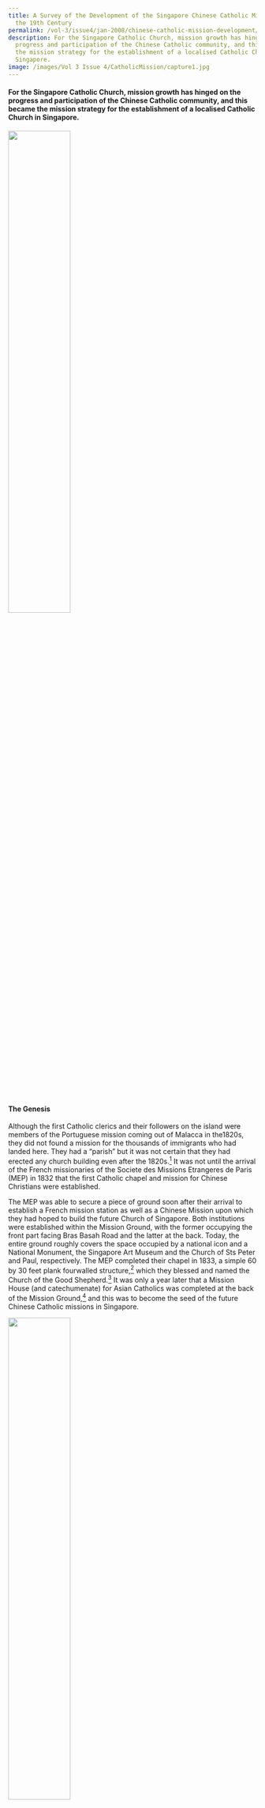 ```yaml
---
title: A Survey of the Development of the Singapore Chinese Catholic Mission in
  the 19th Century
permalink: /vol-3/issue4/jan-2008/chinese-catholic-mission-development/
description: For the Singapore Catholic Church, mission growth has hinged on the
  progress and participation of the Chinese Catholic community, and this became
  the mission strategy for the establishment of a localised Catholic Church in
  Singapore.
image: /images/Vol 3 Issue 4/CatholicMission/capture1.jpg
---
```

#### For the Singapore Catholic Church, mission growth has hinged on the progress and participation of the Chinese Catholic community, and this became the mission strategy for the establishment of a localised Catholic Church in Singapore.

<img src="/images/Vol%203%20Issue%204/CatholicMission/capture1.jpg" style="width:50%;">


#### **The Genesis**

Although the first Catholic clerics and their followers on the island were members of the Portuguese mission coming out of Malacca in the1820s, they did not found a mission for the thousands of immigrants who had landed here. They had a “parish” but it was not certain that they had erected any church building even after the 1820s.[^1] It was not until the arrival of the French missionaries of the Societe des Missions Etrangeres de Paris (MEP) in 1832 that the first Catholic chapel and mission for Chinese Christians were established.

The MEP was able to secure a piece of ground soon after their arrival to establish a French mission station as well as a Chinese Mission upon which they had hoped to build the future Church of Singapore. Both institutions were established within the Mission Ground, with the former occupying the front part facing Bras Basah Road and the latter at the back. Today, the entire ground roughly covers the space occupied by a national icon and a National Monument, the Singapore Art Museum and the Church of Sts Peter and Paul, respectively. The MEP completed their chapel in 1833, a simple 60 by 30 feet plank fourwalled structure,[^2] which they blessed and named the Church of the Good Shepherd.[^3] It was only a year later that a Mission House (and catechumenate) for Asian Catholics was completed at the back of the Mission Ground,[^4] and this was to 
become the seed of the future Chinese Catholic missions in Singapore.

<img src="/images/Vol%203%20Issue%204/CatholicMission/town%20mission.jpg" style="width:50%;">
 <div style="background-color: white;">The Original Town Mission Ground in 1910</div>

#### **The First Chinese Christians and The French Mission**

Many of the early immigrants who came seeking their fortunes originated from Siam, Penang, Malacca and the Riau Islands. They were closely followed by their brethrens from China, particularly from Chao Chou in Kwangtung. Many of them were Teochew and Hakka speaking migrants who laboured in the jungles of Singapore as well as in the dockyards along the coasts. It is among these migrants that the first resident MEP priest, Fr Etienne Albrand, assisted by a Chinese catechist from China, had found his first Chinese converts. His catechist had also come to Southeast Asia in search of a fortune. Having found the faith in Penang, he ventured from Borneo to Batavia and back to China to spread the “Good News”, before returning to these parts to serve with Fr Albrand.[^5] 

Both Fr Albrand and his catechist spent the day going about town preaching the Christian faith to the people along the streets, and some eventually turned up at the Mission Ground for instruction.[^6] Every evening, from 8pm to 10pm, the Chinese catechist would instruct potential converts, most of them Teochews, in Fr Albrand’s house.[^7] The French missionary at that time had yet to learn any of the Chinese dialects so he worked mainly among the Malays while this catechist taught the Chinese. Sometimes, to reward his new “students”, Fr Albrand would offer them tobacco and tea.[^8] By September 1833, he had already a hundred Chinese converts (and Fr Albrand only arrived in May that year).

The Mission’s modest success was however, not without difficulties. The converts as well as the ones preaching conversion were constantly in “danger”. The French missionary and his catechist were shadowed by members of the local Chinese secret society on a daily basis. They had hoped to deter their fellow Chinese from listening to these evangelists. They called Fr Albrand, “the Head of the Devil”, and they threatened to cut the pigtails and tear the clothes off whoever dared to convert.[^9] Protestant missionaries had also attempted to obstruct the work of the French Mission by “visiting” the class taught by the Chinese catechists.[^10] 

It is probable that without the aid of his Chinese catechist, Fr Albrand might not have succeeded in founding his Chinese Mission. The MEP had trained generations of Chinese catechists to assist their missionaries in Asia. The case of the Singapore MEP venture underscores the wisdom of this mission strategy.[^11] The MEP had maintained a seminary, College General, outside of China since the 17th century.[^12] Originally established in Ayuthia, this seminary was relocated all over Siam till it found a permanent site at Penang in the first decade of the 19th century. Fr Albrand’s catechist, who was also a Chinese physician, had received his training here. It was also this catechist who taught Fr Albrand Teochew, the dialect of many of his converts. In 1834, with the assistance of this catechist, Fr Albrand was also able to convert 30 Chinese in the Riau islands.[^13] 

The MEP found it easier to convert the Chinese when they were overseas than in China. The missionaries had reported that in the Nanyang, detached from their traditional socio-political network, the Chinese had less fear of reprisal from the Chinese authorities or the objection from within their own home communities.[^14]  However, it was not simply because conditions overseas were more ideal, it was also partly because the Missions remained socially relevant to the overseas Chinese. Fr Albrand wrote in 1833 that he had to constantly help his catechumens who faced injustices. He would go to their aid and “protect them like the government”.[^15] And when conversion meant that they would be rejected by their own Chinese community, the Church offered an alternative community from which they could seek aid and security, just as the missions in China had done.[^16] In Singapore, the Chinese Catholic community had evolved outside the framework of the immigrant Chinese social order, where the Chinese secret societies had become the de facto government. In this scheme of things, the Chinese Mission, it seemed, had functioned as an imperium in imperio, while it was at the same time, part of a larger Chinese community that transcended political boundaries.

#### **The Expansion Of The Chinese Mission in Town and Beyond**

In 1839, the Chinese Mission received its first Chinese priest from China, Fr John Tchu. Like Fr Albrand’s catechist, Fr John Tchu was also a respectable Mandarin. Fr Tchu was sent by a French missionary in his youth to the College General in Penang for his studies where he was to be trained as a catechist. Having exercised this ministry first in Penang, then in Siam, he was ordained a priest in Bangkok by Mgr. Courvezy in 1838 a physician.[^17] Born in Canton of a Mandarin, and posted to Singapore in the following year where he served as a priest to the Chinese Mission till he died on 13 July 1848. It was acknowledged, after Fr Tchu’s death in 1848, that his work with the Chinese Christians had had a great impact on the Chinese Mission in Singapore.[^18] From 1840 to 1848, with the conversion of a great number of Chinese, the Church doubled in size.[^19] 

The Mission had grown so large in the 1840s that it became necessary to build a larger place of worship for the Catholics of Singapore. This new Church of the Good Shepherd was completed in 1846–47 across the road from the old Mission ground. All Catholics of the French Mission from thence worshipped there, though the Chinese Christians continued their activities on the old Mission ground. The old chapel was then turned into a school for the Mission. In that same year, the Chinese Christians raised the funds to erect their own house of instruction on the old grounds.[^20]

While the Chinese Mission in town grew in number, the French Mission commenced their mission in the jungles of Singapore in 1846. They started a mission outpost at Kranji for the many Teochew Catholic converts who had gone into the interior to grow gambier and pepper. This chapel was dedicated to St Joseph. In 1852, they shifted this station to Bukit Timah where it still stands today. A year later, another Chinese station was started at Serangoon for the Chinese Catholics of Kranji and town who had migrated there in the 1840s.[^21] The French Missionaries christened this outpost, the St Mary’s Church, and it was later renamed the Church of the Nativity of the Blessed Virgin Mary.

These Chinese outstations were placed under the jurisdiction of the head of the Chinese Mission. The Catholics of these outstations themselves kept their close links with the Church. In fact, many of these Christians had turned to Fr John Tchu to arbitrate in their affairs. On major feast days, the Catholics of the outstations would also join their brethrens for celebrations, often ending with a Chinese dinner on the Mission grounds.[^22] The close link between the town and jungle missions cannot be more underscored than during moments of crisis. In 1849, when the secret society ran amok in the interior of the island, attacking Catholics, the converts of the outstations, numbering in hundreds, took refuge with their Chinese brethren.[^23] In 1851, when a bigger and bloodier attack took place, it was speculated that 500 Chinese converts were massacred across the island.[^24] Once again, the survivors had to seek refuge with their brethren in Town where the Chinese Mission had a house for the sick next to their catechumenate.

The Chinese Mission in the jungle ultimately survived and continued to grow, albeit at a slower pace in the following decades. In early February 1853, the MEP erected a small chapel at the end of Serangoon Road that cost $800.[^25] This mission station was, however, too small at this time to require a permanent missionary to be stationed there. Hence, the MEP missionary to the outpost’s missionary was stationed in town from where he visited the Serangoon Catholics.[^26] By 1859, although there were in all only 140 Chinese Catholics at this station,[^27] it was constituted by an increasing number of Chinese Catholic families. Fr Beurel, the head of the Singapore Mission then, had made a request to the government in 1857 for a grant to a piece of land near the Serangoon chapel where he could settle these newly arrived Catholic families who could grow vegetables there.[^28] Although only 34 acres of the 114 acres of land requested was granted in 1858,[^29] it was more than sufficient to plant a new Christian enclave at the far end of the island.

<img src="/images/Vol%203%20Issue%204/CatholicMission/mission%20grounds.jpg" style="width:50%;">
 <div style="background-color: white;">The Mission Grounds in the 1850s after the arrival of the Brothers</div>

#### **The First Chinese Catholic Church**

When the Christian Brothers of St John Baptist de la Salle arrived to found a Christian school for the boys of Singapore in 1852, the old chapel was given to the Brothers who then established St Joseph’s Institution. Next to this new school (the old chapel), the Chinese Mission maintained a Chinese school for boys which had a branch for the Indians. The boys of the Chinese school were instructed by a teacher from China. At this point, the Chinese Mission shared the front part of the old Mission Ground with the Brothers. However, by the early 1860s, when the enrolment at the Brothers’ school had grown so large that a new school building was needed, it became necessary for “spaces” to be more defined. At this time, the Chinese Catholic community had also grown enormously. It was then decided to divide the Mission grounds permanently with St Joseph’s Institution (the Brothers’ School) occupying the portion fronting Bras Basah Road. The Chinese school was then transferred to Kranji.[^30] This separation in effect paved the way for the Chinese Christian community to finally erect a place of worship of their own, the Church of Sts Peter and Paul.

The missionary given the colossal task of building the Church of Sts Peter and Paul was Fr Pierre Paris. Fundraising was difficult as most of the Chinese Christians were poor. But fortunately, amongst them was a wealthy and influential Chinese Christian, Pedro Tan No Keah,[^31] who managed to raise the necessary funds. The church was completed in 1870 on the site of the original Chinese Mission. It was from Sts Peter and Paul that Fr Pierre Paris continued to plant the seeds of the future Chinese Catholic (and Tamil) churches of Singapore. Every Sunday morning, he walked the length of Serangoon Road to say mass for his flock there (Nativity Church) before returning to Sts Peter and Paul to hold service for the Tamils at 11am. After that, he held mass at the jail before returning to his parish at 2pm in the afternoon to conduct catechism for the Chinese children. Then, at 3pm, he had Vespers in the parish. On Mondays and Wednesdays, he dealt with the temporal affairs of his Chinese in town. On Tuesdays, he visited the Chinese in the jungles. On Thursdays, he taught the catechumens at Serangoon who used to travel long distances to him. The last two days of the week were given to confession and other works.[^32]

Fr Paris was also the first missionary in the Mission who spoke Tamil, a language which he picked up from Malacca. Thus, with him, the seed for an Indian Mission was also planted. For them, he started a school, the St Francis Malabar School, which was located along Waterloo Street.

By the time of his death, there was already a small Indian congregation in the making. They too worshipped in the Church of Sts Peter and Paul together with the Chinese.

#### **Planting Other Chinese Catholic Communities**

While the European and Eurasian Catholics of the settlement had remained “pastoral” and based mainly within the town churches of St Joseph’s (Portuguese Mission) and Church of the Good Shepherd (MEP), church growth was characterised by the growth of the Chinese Mission communities. Towards the mid-1850s, the planted Chinese Catholic communities of Singapore had already begun to impact the establishment of other Chinese Catholic communities in the region in a profound manner. The first instance of the Mission’s extension into Peninsular Malaya was in 1853, when Chinese Catholic families from the island were transplanted to Malacca to form the nucleus of an agricultural community that was calculated to attract the Chinese there to convert.[^33] In the 1860s, as the Mission at Bukit Timah was making inroads north of the island to Boo Koo Kangkar (Kranji), Catholic families from Serangoon had begun re-migrating to Johore where they found new economic opportunities planting gambier and pepper. By February 1861, the MEP decided that they should establish a Mission station for these Chinese Catholic re-migrants.[^34] In July 1861, the Mission secured a grant from the Temenggong of Johore for a piece of land to start their station, and this led Fr Paris to begin his visits to the Chinese Christians there. However, nothing resulted from this evangelical endeavor.[^35]

The more significant mission foray into Johore was actually achieved by Fr Augustine Perie from his stations at Bukit Timah and Boo Koo Kangkar where Chinese Catholics were beginning to migrate to Johore as well. St Mary’s Chapel, a chapel erected by Fr Perie at Kranji, had prospered for a while before an “accidental” fire razed it in early 1863. Fr Perie suspected that the Chinese Secret socities were behind it.[^36] Coupled with this destruction and the general economic difficulties in the district, many Catholic families had begun to re-migrate to Java and Johore.[^37] Fr Perie knew that in Johore, without a missionary, his Chinese converts would eventually give up Christianity. Hence, he made preparations to found an agricultural colony in Johore for the Christians.

Fr Perie’s goal was to transplant a portion of his Catholic community from Bukit Timah and Boo Koo Kangkar to this new agricultural colony to establish another Catholic enclave up north. A piece of land at Pontian Kitsil, on the western side of Johore, was granted by the Maharajah of Johore in mid-1863. Fr Perie then set out with a few of his Chinese Christians on 18 August 1863 to survey the jungle plains of Pontian Kitsil for land clearance.[^38] In all, 32 Chinese Christians set up plantations on both sides of the Pontian River, which ran down the middle of Pontian Kitsil. At the heart of this plain, Fr Perie established his Mission station with a vegetable garden, school and a house-chapel that he dedicated to St Francis Xavier.[^39] In the agreement with the Maharajah, the land was granted to Fr Perie on the condition that he assumed the position of the *kangchu*, the headman or master of the river. A regular *kangchu* was responsible for the law and order of his district as well as the monopoly rights over trading, spirits, gambling and supply of opium. Fr Perie, however, forbade gambling and opium in his colony, and this turned many potential non-Christian Chinese settlers away.[^40]

There were high hopes for this colony but the marshy terrain had made life extremely difficult, and that further deterred other potential settlers. In 1864, a great fear arose among the Christians of Singapore and Johore that the secret society was about to launch an all out attack against the Church. The fear of an impending attack, and the spectre of another “Bloody 1851”, eventually led most of the Singapore Christian migrants to Pontian to abandon their plantations, leaving only 15 Chinese planters.[^41] Discouraged, Fr Perie moved further inland in 1865 to work among the indigenous aborigines there. The Pontian station however, continued with missionaries from Bukit Timah visiting it intermittently. The register for St Francis Xavier’s Chapel, from 1864 to 1873, is still kept in the archives of St Joseph’s Church, Bukit Timah. On record, from those years, there were 22 infant baptisms, 85 adult conversions, 11 marriages and 30 burials.[^42]

By the 1870s, numerous Chinese Catholic enclaves had already been established in the northern part of the island and beyond. Located far apart and in very different environs, they remained similarly constituted. The Chinese Missions at Bukit Timah, Serangoon and in town had their own attached schools, hospitals (infirmaries) and cemeteries,[^43] making them self-contained communities within their own districts. Given the historical ties with the Singapore Church, the Chinese Christians of Pontian and those in other parts of Johore, had always kept their links with their “mother” Church in Singapore by making annual pilgrimages to St Joseph’s, Bukit Timah, on all major feast days.[^44] 

In 1881, the main mission initiative to Johore shifted from Bukit Timah to the Serangoon Mission, following Fr Laurent Saleilles’ reassignment there. When Fr Laurent Saleilles arrived in 1877, he was first posted to Bukit Timah from where he visited Pontian several times a year.[^45] In time, he included on his itinerary other parts of Johore where he initially found 36 Chinese Christians who had migrated from Singapore, scattered all over. From January 1881, after Fr Saleilles was posted to Serangoon, he concentrated his efforts at Johore Bahru. Pontian then, had become too far from where he was stationed. Fr Saleilles had initially gathered his first converts at his rented residence at Johore Bahru, and by early 1882, he had already converted 63 Chinese.[^46] An application to the Maharajah for a piece of land to erect a church in Johore Bahru was made in September 1881. By May 1882, with the assistance of a Catholic British planter in Johore, three acres of land was granted, less than a mile from the town centre.[^47] The foundation stone for this church, dedicated to Our Lady of Lourdes, was laid on 21 November 1882, and by 29 May 1883, the church was completed, blessed and opened, together with a Chinese catechumenate and a parochial house. Fr Saleilles subsequently established a Chinese school for the children of this Mission at the catechumenate.[^48] The first Catholic institution in Johore was thus established, an extension of the MEP Chinese Catholic Mission in Singapore and modeled after Singapore’s Chinese Catholic enclaves.

The missionary outreach of Singapore Chinese Catholic community in the 1870s, it appears, had also reached Sarawak as Fr Saleilles had reported making visits there even before being stationed at Serangoon. In July 1880, Fr Saleilles accompanied the American Mill Hill Fathers to Sarawak to help them found their Mission. And even after the establishment of the American Fathers, Fr Saleilles continued his visits the Chinese Catholics there, although jurisdiction over the district had passed on to these new missionaries.[^49] Perhaps, some Chinese Catholics from Singapore had migrated to Sarawak and Fr Saleilles simply followed them, just as Frs Paris and Perie did when their Catholics ventured into Johore. Following this pattern of Mission development in Malaya, where Catholics always preceded their missionaries, it was probable that the Sarawak and Singapore Chinese Christians were very much linked. It must be noted that as early as the 1840s, Chinese catechists from Singapore had already been reported to have evangelised in Sarawak and Labuan.[^50]

#### **Conclusion**

The MEP’s mission strategy in 19th century Singapore, and perhaps generally in Asia, was to plant Catholic communities throughout Asia as a precursor to the establishment of indigenous Churches. The distribution of bibles and mere street preaching, the *modus operandi* of Protestant missionaries of the day, yielded little in a society that was still transient, mostly illiterate and more concerned with day to day affairs. In the Malay Archipelago, proselytising to indigenous Muslim Malays could only reap certain failure. There were also too few Eurasians and Europeans to form a rooted Church, and besides, they could hardly constitute a localised, or “Asianised” Catholic Church and community. It was left to the sojourning immigrants of East, Southeast and South Asia to provide the critical mass for the creation of a local Christian and Church community.

<div>
<center><b>Clement Liew</b><br>PhD candidate<br> National Institute of Education<br>Nanyang Technological University</center>
</div>

#### **NOTES**

[^1]: See Straits Settlements Record (SSR), N2 1827, 23 August 1827; Manuel Teixeira, _[The Portuguese Mission in Malacca and Singapore](https://eservice.nlb.gov.sg/item_holding.aspx?bid=1048109)_, vol. 3. (Lisboa: Agencia Geral do Ultramar, 1963), 10. (Call no. RCLOS 266.25953 TEI)

[^2]: J. M. Beurel, _Annales de la Mission Catholique De Singapore, Ecrites Par Le Soussigne En Ese Moments De Loisir_, 329; Archives de la Missions Etrangeres (AME) 892, 851–54, 23 February 1833.

[^3]: Beurel, _Annales_, 11–12.

[^4]: AME 892, 1035–7, 8 August 1834; 1051–4, September 1834; Joseph Ruellen, _Situation Generale En Asis Du Sud-Est a Liarrivee De Mgr. P. Bigandet, Mai 1834–Nov 1859_ (Singapore: MEP House, 1998). Compilation of manuscript correspondences from MEP Archives, Paris, AME, Siam, 27 September 1834, Fr Pallegoix to Mgr Courvezy.

[^5]: Annals de la Propagation de la Foi, Malaisie (APF), vol. XLII, September 1835, pp.124–34, 10 September 1833.

[^6]: Annals de la Propagation de la Foi, Malaisie (APF), vol. XLII, September 1835, pp.124–34, 10 September 1833.

[^7]: Annals de la Propagation de la Foi, Malaisie (APF), vol. XLII, September 1835, pp.124–34, 10 September 1833.

[^8]: Annals de la Propagation de la Foi, Malaisie (APF), 22 November 1834.

[^9]: Annals de la Propagation de la Foi, Malaisie (APF), 10 September 1833 and 26 December 1833.

[^10]: AME 892, 1051–4, Sep 1834; APF, vol. XLII, September 1835, 124–34, 22 November 1834.

[^11]: (APF), vol. XLII, September 1835, 124–34, 10 September 1833.

[^12]: Stephen Neill, _A History of Christian Missions_ (Great Britain: Penguin Books, 1964), 191. As a measure to avoid the persecution of the Manchu Government, College General was located outside China.

[^13]: Ruellen, _Situation Generale_, AME, Siam, 27 September 1834, Fr Albrand to Mgr Courvezy.

[^14]: APF, September 1835, 124–34, 26 December 1833. Scholars have argued that overseas Chinese, “deprived of their accustomed family and lineage support”, sought out alternative solidarities. Although for the Chinese overseas, “moral constraints of kinship village attachment remained strong”, they were less direct. See Ng Chin Keong, “The Cultural Horizon of South China’s Emigrants in the Nineteenth Century: Change and Perspective”, in _[Asian Traditions and Modernization. Perspectives From Singapore](https://eservice.nlb.gov.sg/item_holding.aspx?bid=6322098)_, ed. Yong Mun Cheong (Singapore: Centre for Advanced Studies, National University of Singapore, 1992), 24–26. (Call no. RSING 959.57 ASI)

[^15]: APF, September 1835, 124–34, 26 December 1833.

[^16]: Jean-Paul Wiest, “Catholic Activities in Kwangtung Province and Chinese Responses, 1848–1885” (PhD dissertation, University of Washington, 1977), 112.

[^17]: AME 893, 975–7, 29 March 1842. Fr Tchu arrived in 1839.

[^18]: Singapore Free Press, 27 July 1848.

[^19]: Beurel, _Annales_, 68. The number of Catholics had increased from 450, in 1838, to 800, in 1846. From 1839, the Chinese Catholics had already constituted half the Catholics on the island. Of a total of 443 baptisms from 1840 to 1846, 333 were of Chinese converts. See Baptism Register, Cathedral, 1840–1846. It was also during this period that they became more than self-reliant. When the bishop found that it became necessary to erect a wall to enclose the Mission Grounds in 1839, the most influential (European) Catholics of the Mission, having continuously subscribed to the Mission’s building projects in the proceeding years, refused to help. It was Chinese Christians who then came to the bishop’s aid.

[^20]: AME 904/21, 11 May 1845 and 904/32, 7 October 1845. This house was completed by Oct 1845 at a cost of $550. See Beurel, _Annales_, 126.

[^21]: AME 90, 1401–3, 8 December 1847; 902, 105, 5 May 1848 and 175, 4 July 1848. In 1842, a number of Chinese Christians had started a nutmeg plantation of 17,000 trees with Fr Beurel at Serangoon. It was to raise an annual income of 400 francs from the produce to support the Christian Brothers’ School when it was founded. In December 1849, a seminary was established at the end of Serangoon Road to prepare Chinese candidates for the priesthood, before sending them off to College General in Penang for training. In December 1849, Holy Mary College was established with twelve Chinese seminarians who supported themselves by cultivating nutmeg and coconuts. The college was transferred to Matang Tinggi (near Penang) a year later when eleven of the twelve seminarians withdrew their candidature. See AME 904/94, 18 April 1849; 902, 4 December 1849.

[^22]: SFP, 16 April 1846.

[^23]: SFP, 3 July 1849.

[^24]: See J F McNair, _[Prisoners Their Own Warders](https://eservice.nlb.gov.sg/item_holding.aspx?bid=4320815)_ (Westminster: Archibald Constable and Co., 1899), 68 (Call no. RRARE 365.95957 MAC; microfilm NL12115; accession no. B20048144A). Many historians, including CM Turnbull, Carl Trocki and Wilfred Blythe, have quoted this figure. This figure cannot be confirmed by any official sources. If this figure is near accurate, then the Church would have been wiped out!

[^25]: AME 902, 1403–5, 2 February 1853.

[^26]: AME 903, 269–70, 16 December 1854.

[^27]: AME 903, 1515, 17 October 1859.

[^28]: Straits Settlements Record, X16, 1858, 23; W28 1858, 12 October 1858, 58.

[^29]: Beurel, _Annales_, 490. (This page numbering is from the microfilm copy of Fr Beurel’s journal, MEP Archives, vol. 907. Entries for the years from years 1852 to 1860s are missing in the original copy from which I have been quoting thus far).

[^30]: The school for the Chinese Boys was called St Peter’s School. See _Straits Settlements Annual Report_, 1865–6, 24/7.

[^31]: Tan No Keah was born at Fuyang City of Zhao’an County, Guangdong Province, in 1821. The family was poor and life was difficult at his hometown, so he borrowed a few pieces of silver and set off to the Nanyang. He first landed in Johore where he worked on a gambier plantation. After having saved some money, he ventured to Singapore where he started gambier plantations at Punggol. Eventually, he was able to build 14 warehouses at Boat Quay. His company was known as “Qianyi” Kongsi, situated at No. 48 Boat Quay (or No. 33 River Valley Road). The company traded mainly in gambier and local produce. He later married a girl from the Convent of the Holy Innocent Jesus (Town Convent) and converted to Catholicism. This information was provided by Tan Keow Meng, great grand-daughter of Tan Tong Seng one of Tan No Keah’s four sons, according to oral accounts provided by her aunt and grandmother in May 2002.

[^32]: C B Buckley, _[An Anecdotal History of Old Times in Singapore](https://eservice.nlb.gov.sg/item_holding.aspx?bid=4082239)_ (Singapore: Oxford University Press, 1984), 254. (Call no. RSING 959.57 BUC)

[^33]: AME 902, 1525–30, 2 August 1853.

[^34]: AME 904/217, 20 February 1861; 904/255, 5 November 1861.

[^35]: AME 904/246, 20 July 1861. The land granted was most likely within the vicinity of the Johore town, Johore Bahru.

[^36]: Augustine Perie, _Souvenirs De Malasie, Onze Ans Sous L’equateur_ (France: E. Delsaud, 1885), 19.

[^37]: Perie, _Souvenirs De Malasie,_ 23.

[^38]: Perie, _Souvenirs De Malasie,_ 24.

[^39]: Perie, _Souvenirs De Malasie,_ 26.

[^40]: C. M. Turnbull, _[Straits Settlements, 1826–67](https://eservice.nlb.gov.sg/item_holding.aspx?bid=4132712)_ (London: Athlone Press, 1972), 152. (Call no. RSING 959.57 TUR)

[^41]: Perie, _Souvenirs de Malasie_, 25.

[^42]: Register, St Francis Xavier’s Chapel, Pontien, 1864–1873.

[^43]: The Straits Calendar and Directory, 1870, 16.

[^44]: AME 905/97, 10 January 1878.

[^45]: AME 905/236, 14 September 1881.

[^46]: Compte Reudu, _Malaisie_, 1882, 82–86.

[^47]: AME 905/304, 21 July 1883.

[^48]: AME 905/342, 1884.

[^49]: AME 905/236, 14 September 1881.

[^50]: Graham Saunders, _[Bishops and Brookes: The Anglican Missions and the Brooke Raj in Sarawak, 1848–1941](https://eservice.nlb.gov.sg/item_holding.aspx?bid=6159178)_ (Singapore: Oxford University Press, 1992), 28 (Call no. RSEA 959.522 SAU); See AME 904/217, 20 February 1861.